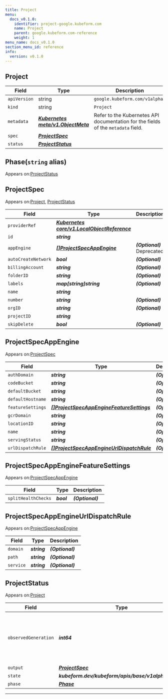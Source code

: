 ```yaml
---
title: Project
menu:
  docs_v0.1.0:
    identifier: project-google.kubeform.com
    name: Project
    parent: google.kubeform.com-reference
    weight: 1
menu_name: docs_v0.1.0
section_menu_id: reference
info:
  version: v0.1.0
---
```


## Project
| Field | Type | Description |
| ------ | ----- | ----------- |
| `apiVersion` | string | `google.kubeform.com/v1alpha1` |
|    `kind` | string | `Project` |
| `metadata` | ***[Kubernetes meta/v1.ObjectMeta](https://kubernetes.io/docs/reference/generated/kubernetes-api/v1.13/#objectmeta-v1-meta)***|Refer to the Kubernetes API documentation for the fields of the `metadata` field.|
| `spec` | ***[ProjectSpec](#projectspec)***||
| `status` | ***[ProjectStatus](#projectstatus)***||
## Phase(`string` alias)

Appears on:[ProjectStatus](#projectstatus)

## ProjectSpec

Appears on:[Project](#project), [ProjectStatus](#projectstatus)

| Field | Type | Description |
| ------ | ----- | ----------- |
| `providerRef` | ***[Kubernetes core/v1.LocalObjectReference](https://kubernetes.io/docs/reference/generated/kubernetes-api/v1.13/#localobjectreference-v1-core)***||
| `id` | ***string***||
| `appEngine` | ***[[]ProjectSpecAppEngine](#projectspecappengine)***| ***(Optional)*** Deprecated|
| `autoCreateNetwork` | ***bool***| ***(Optional)*** |
| `billingAccount` | ***string***| ***(Optional)*** |
| `folderID` | ***string***| ***(Optional)*** |
| `labels` | ***map[string]string***| ***(Optional)*** |
| `name` | ***string***||
| `number` | ***string***| ***(Optional)*** |
| `orgID` | ***string***| ***(Optional)*** |
| `projectID` | ***string***||
| `skipDelete` | ***bool***| ***(Optional)*** |
## ProjectSpecAppEngine

Appears on:[ProjectSpec](#projectspec)

| Field | Type | Description |
| ------ | ----- | ----------- |
| `authDomain` | ***string***| ***(Optional)*** |
| `codeBucket` | ***string***| ***(Optional)*** |
| `defaultBucket` | ***string***| ***(Optional)*** |
| `defaultHostname` | ***string***| ***(Optional)*** |
| `featureSettings` | ***[[]ProjectSpecAppEngineFeatureSettings](#projectspecappenginefeaturesettings)***| ***(Optional)*** |
| `gcrDomain` | ***string***| ***(Optional)*** |
| `locationID` | ***string***| ***(Optional)*** |
| `name` | ***string***| ***(Optional)*** |
| `servingStatus` | ***string***| ***(Optional)*** |
| `urlDispatchRule` | ***[[]ProjectSpecAppEngineUrlDispatchRule](#projectspecappengineurldispatchrule)***| ***(Optional)*** |
## ProjectSpecAppEngineFeatureSettings

Appears on:[ProjectSpecAppEngine](#projectspecappengine)

| Field | Type | Description |
| ------ | ----- | ----------- |
| `splitHealthChecks` | ***bool***| ***(Optional)*** |
## ProjectSpecAppEngineUrlDispatchRule

Appears on:[ProjectSpecAppEngine](#projectspecappengine)

| Field | Type | Description |
| ------ | ----- | ----------- |
| `domain` | ***string***| ***(Optional)*** |
| `path` | ***string***| ***(Optional)*** |
| `service` | ***string***| ***(Optional)*** |
## ProjectStatus

Appears on:[Project](#project)

| Field | Type | Description |
| ------ | ----- | ----------- |
| `observedGeneration` | ***int64***| ***(Optional)*** Resource generation, which is updated on mutation by the API Server.|
| `output` | ***[ProjectSpec](#projectspec)***| ***(Optional)*** |
| `state` | ***kubeform.dev/kubeform/apis/base/v1alpha1.State***| ***(Optional)*** |
| `phase` | ***[Phase](#phase)***| ***(Optional)*** |
---
